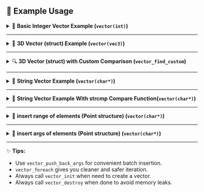 ## 🌟 Example Usage


<details>
<summary>📝 <strong>Basic Integer Vector Example (<code>vector(int)</code>)</strong></summary>

```c
#include "CVector.h"

int main(void)
{
    // 1. Define and initialize the vector.
    vector(int) vec;
    vector_init(vec);

    // 2. Add elements (one by one and in bulk)
    vector_push_back(vec, 5);
    vector_push_back(vec, 12);
    vector_push_back(vec, 13);
    vector_push_back_args(vec, 7, 24, 25); // Multiple insert

    // 3. Iterate and print elements
    vector_foreach(vec, item) {
        printf("%d ", *item); // 5 12 13 7 24 25
    }
    printf("\n");

    // 4. Get vector size and capacity
    int size = vector_size(vec);
    int capacity = vector_capacity(vec);
    printf("\nvector size: %d | vector_capacity: %d\n", size, capacity);

    // 5. Shrink capacity to fit size exactly
    vector_shrink_to_fit(vec);
    size = vector_size(vec);
    capacity = vector_capacity(vec);
    printf("after shrink to fit:\nvector size: %d | vector_capacity: %d\n", size, capacity);

    // 6. Find index of an element (binary search)
    int index = vector_find(vec, 24); // 4
    printf("binary search of 24 index: %d\n", index);

    // 7. Access a value at a certain index
    int value_at = vector_at(vec, 2); // 13
    printf("vector_at(vec,2) =  %d\n", value_at);

    // 8. Clear the vector and check if it's empty
    vector_clear(vec);
    if(vector_empty(vec))
        printf("vector is empty\n");

    // 9. Clean up memory
    vector_destroy(vec);

    return 0;
}
```

```bash
Output:
5 12 13 7 24 25 

vector size: 6 | vector_capacity: 8

after shrink to fit:
vector size: 6 | vector_capacity: 6

binary search of 24 index: 4

vector_at(vec,2) =  13

vector is empty
```
</details>

---



<details>
<summary>🚀 <strong>3D Vector (struct)  Example (<code>vector(vec3)</code>)</strong></summary>

This example demonstrates how to create a vector of 3D points, push elements, iterate, and clean up:

```c
#include "CVector.h"

typedef struct {
    float x, y, z;
} vec3;

int main(void) {
    vector(vec3) container;
    vector_init(container); // Initialize before use!

    vec3 a = {3.2, 2.1, 33.59};
    vec3 b = {0.0, 0.0, 0.0};

    vector_push_back(container, a);
    vector_push_back(container, b);

    // Push multiple elements at once (batch insert)
    vector_push_back_args(container, {1,2,3}, {1,2,4}, {1,2,32});

    // Clean and safe iteration with vector_foreach
    vector_foreach(container, p) {
        printf("(%.2f, %.2f, %.2f)\n", p->x, p->y, p->z);
    }

    // Or use classic indexing:
    // for(int i = 0; i < vector_size(container); i++)
    //     printf("(%.2f, %.2f, %.2f)\n", container.data[i].x, container.data[i].y, container.data[i].z);

    vector_destroy(container); // Always destroy to avoid leaks!
    return 0;
}
```
**Output:**
```
(3.20, 2.10, 33.59)
(0.00, 0.00, 0.00)
(1.00, 2.00, 3.00)
(1.00, 2.00, 4.00)
(1.00, 2.00, 32.00)
```
</details>

---

<details>
<summary>🔍 <strong>3D Vector (struct) with Custom Comparison (<code>vector_find_custom</code>)</strong></summary>

Find the index of a struct using your own comparison function:

```c
#include "CVector.h"

typedef struct {
    float x, y, z;
} vec3;

int compare_func(vec3 a, vec3 b) {
    return a.x == b.x && a.y == b.y && a.z == b.z;
}

void printVec3(vec3 a) {
    printf("(%.2f, %.2f, %.2f): ", a.x, a.y, a.z);
}

int main(void) {
    vector(vec3) container;
    vector_init(container);

    vec3 a = {3.2, 2.1, 33.59}, b = {0,0,0}, c = {1.2,3.4,5.6}, d = {33.1,96.28,-45.6};
    vector_push_back(container, a);
    vector_push_back(container, b);
    vector_push_back_args(container, c, d, {11.4,12.64,-45635.12});

    int idx = vector_find_custom(container, ((vec3){1.2, 3.4, 5.6}), compare_func);

    printVec3((vec3){1.2, 3.4, 5.6});
    printf("linear search index: %d\n", idx);

    vector_destroy(container);
    return 0;
}
```
**Output:**
```
(1.20, 3.40, 5.60): linear search index: 2
```
</details>

---

<details>
<summary>📝 <strong>String Vector Example (<code>vector(char*)</code>)</strong></summary>

This shows how to work with a vector of C-strings:

```c
#include "CVector.h"

typedef const char *string;

int main(void) {
    vector(string) vec;
    vector_init(vec);

    vector_push_back(vec, "hello");
    vector_push_back(vec, "world");
    vector_push_back_args(vec, "just", "simple", "vector");

    vector_foreach(vec, item)
        printf("%s\n", *item);

    vector_destroy(vec);
    return 0;
}
```
**Output:**
```
hello
world
just
simple
vector
```
</details>

---

<details>
<summary>📝 <strong>String Vector Example With strcmp Compare Function(<code>vector(char*)</code>)</strong></summary>

This shows how to work with a vector of C-strings:

```c
#include "CVector.h"
#include<string.h> // for strcmp


typedef const char *string;
int str_eq(string a, string b) { // function to compare string and returns true or false with int value.
    return strcmp(a, b) == 0;
}

int main(void) {
    vector(string) vec;
    vector_init(vec);

    vector_push_back(vec, "hello");
    vector_push_back(vec, "world");
    vector_push_back_args(vec, "just", "simple", "vector");

    vector_foreach(vec, item)
        printf("%s, ", *item);
    printf("\n\n");

    int index = vector_find_custom(vec, "just", str_eq); // using str_eq function to compare str_eq("just", vector_contents)
    printf("'just' index: %d\n",index);
    vector_destroy(vec);
    return 0;
}
```
**Output:**
```
hello, world, just, simple, vector, 

'just' index: 2
```
</details>

---

<details>
<summary>📝 <strong>insert range of elements (Point structure) (<code>vector(char*)</code>)</strong></summary>

```c
#include "CVector.h"
typedef struct {
    int x;
    int y;
} Point;

int main(void) {
    vector(Point) vec;
    vector_init(vec);
   
    Point a = {1,2};
    vector_push_back(vec,a); 
    vector_push_back(vec, ( (Point) {.x = 12, .y = 34}) );
    vector_push_back(vec, ( (Point) {.x = 45, .y = 56}) ); 
    
    vector_foreach(vec, item)
        printf("(%d, %d)\n", item->x, item->y);
    
    printf("---\n");

    Point points[] = {{.x = 3, .y =5} , {.x = -31, .y = -52}}; 
    vector_insert_range(vec, 1, points, 2); // inserts elements to index 1
    
    vector_foreach(vec, item)
        printf("(%d, %d)\n", item->x, item->y);

    vector_destroy(vec);
    return 0;
}
```
**Output:**
```
(1, 2)  
(12, 34)
(45, 56)
---     
(1, 2)
(3, 5)
(-31, -52)
(12, 34)
(45, 56)
```
</details>

---

<details>
<summary>📝 <strong>insert args of elements (Point structure) (<code>vector(char*)</code>)</strong></summary>

```c
#include "CVector.h"
typedef struct {
    int x;
    int y;
} Point;

int main(void) {
    vector(Point) vec;
    vector_init(vec);
   
    vector_push_back(vec, ( (Point) {.x = 12, .y = 34}) );
    vector_push_back(vec, ( (Point) {.x = 45, .y = 56}) ); 
    
    vector_foreach(vec, item)
        printf("(%d, %d)\n", item->x, item->y);
    
    printf("\n---\n");

    vector_insert_args(vec, 1 , {1,2}, {3,4});

    vector_foreach(vec, item)
        printf("(%d, %d)\n", item->x, item->y);

    vector_destroy(vec);
    return 0;
}
```
**Output:**
```
(12, 34)
(45, 56)
---
(12, 34)
(1, 2)
(3, 4)
(45, 56)
```
</details>

---

✨ **Tips:**  
- Use `vector_push_back_args` for convenient batch insertion.  
- `vector_foreach` gives you cleaner and safer iteration.
- Always call `vector_init` when need to create a vector. 
- Always call `vector_destroy` when done to avoid memory leaks.
